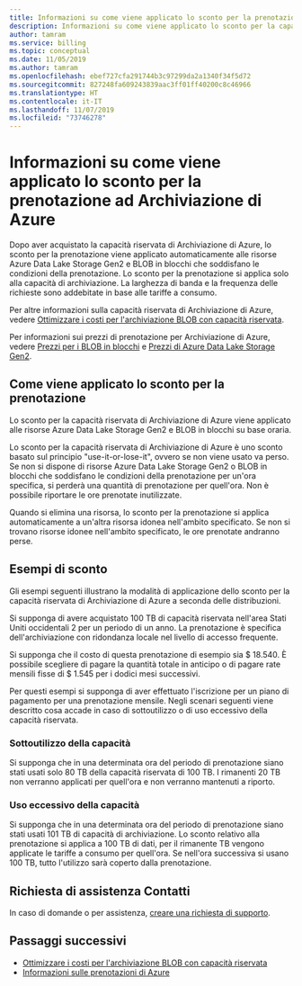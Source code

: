 ```yaml
---
title: Informazioni su come viene applicato lo sconto per la prenotazione ad Archiviazione di Azure | Microsoft Docs
description: Informazioni su come viene applicato lo sconto per la capacità riservata per le risorse Azure Data Lake Storage Gen2 e BLOB in blocchi.
author: tamram
ms.service: billing
ms.topic: conceptual
ms.date: 11/05/2019
ms.author: tamram
ms.openlocfilehash: ebef727cfa291744b3c97299da2a1340f34f5d72
ms.sourcegitcommit: 827248fa609243839aac3ff01ff40200c8c46966
ms.translationtype: HT
ms.contentlocale: it-IT
ms.lasthandoff: 11/07/2019
ms.locfileid: "73746278"
---
```

# <a name="understand-how-the-reservation-discount-is-applied-to-azure-storage"></a>Informazioni su come viene applicato lo sconto per la prenotazione ad Archiviazione di Azure

Dopo aver acquistato la capacità riservata di Archiviazione di Azure, lo sconto per la prenotazione viene applicato automaticamente alle risorse Azure Data Lake Storage Gen2 e BLOB in blocchi che soddisfano le condizioni della prenotazione. Lo sconto per la prenotazione si applica solo alla capacità di archiviazione. La larghezza di banda e la frequenza delle richieste sono addebitate in base alle tariffe a consumo.

Per altre informazioni sulla capacità riservata di Archiviazione di Azure, vedere [Ottimizzare i costi per l'archiviazione BLOB con capacità riservata](../storage/blobs/storage-blob-reserved-capacity.md).

Per informazioni sui prezzi di prenotazione per Archiviazione di Azure, vedere [Prezzi per i BLOB in blocchi](https://azure.microsoft.com/pricing/details/storage/blobs/) e [Prezzi di Azure Data Lake Storage Gen2](https://azure.microsoft.com/pricing/details/storage/data-lake/).

## <a name="how-the-reservation-discount-is-applied"></a>Come viene applicato lo sconto per la prenotazione

Lo sconto per la capacità riservata di Archiviazione di Azure viene applicato alle risorse Azure Data Lake Storage Gen2 e BLOB in blocchi su base oraria.

Lo sconto per la capacità riservata di Archiviazione di Azure è uno sconto basato sul principio "use-it-or-lose-it", ovvero se non viene usato va perso. Se non si dispone di risorse Azure Data Lake Storage Gen2 o BLOB in blocchi che soddisfano le condizioni della prenotazione per un'ora specifica, si perderà una quantità di prenotazione per quell'ora. Non è possibile riportare le ore prenotate inutilizzate.

Quando si elimina una risorsa, lo sconto per la prenotazione si applica automaticamente a un'altra risorsa idonea nell'ambito specificato. Se non si trovano risorse idonee nell'ambito specificato, le ore prenotate andranno perse.

## <a name="discount-examples"></a>Esempi di sconto

Gli esempi seguenti illustrano la modalità di applicazione dello sconto per la capacità riservata di Archiviazione di Azure a seconda delle distribuzioni.

Si supponga di avere acquistato 100 TB di capacità riservata nell'area Stati Uniti occidentali 2 per un periodo di un anno. La prenotazione è specifica dell'archiviazione con ridondanza locale nel livello di accesso frequente.

Si supponga che il costo di questa prenotazione di esempio sia $ 18.540. È possibile scegliere di pagare la quantità totale in anticipo o di pagare rate mensili fisse di $ 1.545 per i dodici mesi successivi.

Per questi esempi si supponga di aver effettuato l'iscrizione per un piano di pagamento per una prenotazione mensile. Negli scenari seguenti viene descritto cosa accade in caso di sottoutilizzo o di uso eccessivo della capacità riservata.

### <a name="underusing-your-capacity"></a>Sottoutilizzo della capacità

Si supponga che in una determinata ora del periodo di prenotazione siano stati usati solo 80 TB della capacità riservata di 100 TB. I rimanenti 20 TB non verranno applicati per quell'ora e non verranno mantenuti a riporto.

### <a name="overusing-your-capacity"></a>Uso eccessivo della capacità

Si supponga che in una determinata ora del periodo di prenotazione siano stati usati 101 TB di capacità di archiviazione. Lo sconto relativo alla prenotazione si applica a 100 TB di dati, per il rimanente TB vengono applicate le tariffe a consumo per quell'ora. Se nell'ora successiva si usano 100 TB, tutto l'utilizzo sarà coperto dalla prenotazione.

## <a name="need-help-contact-us"></a>Richiesta di assistenza Contatti

In caso di domande o per assistenza, [creare una richiesta di supporto](https://go.microsoft.com/fwlink/?linkid=2083458).

## <a name="next-steps"></a>Passaggi successivi

- [Ottimizzare i costi per l'archiviazione BLOB con capacità riservata](../storage/blobs/storage-blob-reserved-capacity.md)
- [Informazioni sulle prenotazioni di Azure](billing-save-compute-costs-reservations.md)

